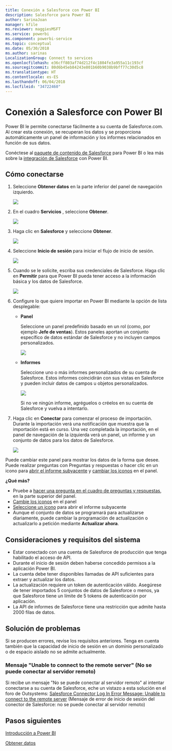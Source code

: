 ```yaml
---
title: Conexión a Salesforce con Power BI
description: Salesforce para Power BI
author: SarinaJoan
manager: kfile
ms.reviewer: maggiesMSFT
ms.service: powerbi
ms.component: powerbi-service
ms.topic: conceptual
ms.date: 05/30/2018
ms.author: sarinas
LocalizationGroup: Connect to services
ms.openlocfilehash: e36cff803af74d212f4c1804fe3a955a11c193cf
ms.sourcegitcommit: 80d6b45eb84243e801b60b9038b9bff77c30d5c8
ms.translationtype: HT
ms.contentlocale: es-ES
ms.lasthandoff: 06/04/2018
ms.locfileid: "34722460"
---
```

# <a name="connect-to-salesforce-with-power-bi"></a>Conexión a Salesforce con Power BI
Power BI le permite conectarse fácilmente a su cuenta de Salesforce.com. Al crear esta conexión, se recuperan los datos y se proporciona automáticamente un panel de información y los informes relacionados en función de sus datos. 

Conéctese al [paquete de contenido de Salesforce](https://app.powerbi.com/getdata/services/salesforce) para Power BI o lea más sobre la [integración de Salesforce](https://powerbi.microsoft.com/integrations/salesforce) con Power BI.

## <a name="how-to-connect"></a>Cómo conectarse
1. Seleccione **Obtener datos** en la parte inferior del panel de navegación izquierdo.
   
   ![](media/service-connect-to-salesforce/pbi_getdata.png) 
2. En el cuadro **Servicios** , seleccione **Obtener**.
   
   ![](media/service-connect-to-salesforce/pbi_getservices.png) 
3. Haga clic en **Salesforce** y seleccione **Obtener**.  
   
   ![](media/service-connect-to-salesforce/salesforce.png)
4. Seleccione **Inicio de sesión** para iniciar el flujo de inicio de sesión.
   
    ![](media/service-connect-to-salesforce/dialog.png)
5. Cuando se le solicite, escriba sus credenciales de Salesforce. Haga clic en **Permitir** para que Power BI pueda tener acceso a la información básica y los datos de Salesforce.
   
   ![](media/service-connect-to-salesforce/sf_authorize.png)
6. Configure lo que quiere importar en Power BI mediante la opción de lista desplegable:
   
   * **Panel**
     
     Seleccione un panel predefinido basado en un rol (como, por ejemplo **Jefe de ventas**). Estos paneles aportan un conjunto específico de datos estándar de Salesforce y no incluyen campos personalizados.
     
     ![](media/service-connect-to-salesforce/pbi_salesforcechooserole.png)
   * **Informes**
     
     Seleccione uno o más informes personalizados de su cuenta de Salesforce. Estos informes coincidirán con sus vistas en Salesforce y pueden incluir datos de campos u objetos personalizados.
     
     ![](media/service-connect-to-salesforce/pbi_salesforcereports.png)
     
     Si no ve ningún informe, agréguelos o créelos en su cuenta de Salesforce y vuelva a intentarlo.
7. Haga clic en **Conectar** para comenzar el proceso de importación. Durante la importación verá una notificación que muestra que la importación está en curso. Una vez completada la importación, en el panel de navegación de la izquierda verá un panel, un informe y un conjunto de datos para los datos de Salesforce.
   
   ![](media/service-connect-to-salesforce/pbi_getdatasalesforcedash.png)

Puede cambiar este panel para mostrar los datos de la forma que desee. Puede realizar preguntas con Preguntas y respuestas o hacer clic en un icono para [abrir el informe subyacente](service-dashboard-tiles.md) y [cambiar los iconos](service-dashboard-edit-tile.md) en el panel.

**¿Qué más?**

* Pruebe a [hacer una pregunta en el cuadro de preguntas y respuestas](power-bi-q-and-a.md), en la parte superior del panel.
* [Cambie los iconos](service-dashboard-edit-tile.md) en el panel
* [Seleccione un icono](service-dashboard-tiles.md) para abrir el informe subyacente
* Aunque el conjunto de datos se programará para actualizarse diariamente, puede cambiar la programación de actualización o actualizarlo a petición mediante **Actualizar ahora**.

## <a name="system-requirements-and-considerations"></a>Consideraciones y requisitos del sistema
- Estar conectado con una cuenta de Salesforce de producción que tenga habilitado el acceso de API.
- Durante el inicio de sesión deben haberse concedido permisos a la aplicación Power BI.
- La cuenta debe tener disponibles llamadas de API suficientes para extraer y actualizar los datos.
- La actualización requiere un token de autenticación válido. Asegúrese de tener importados 5 conjuntos de datos de Salesforce o menos, ya que Salesforce tiene un límite de 5 tokens de autenticación por aplicación.
- La API de informes de Salesforce tiene una restricción que admite hasta 2000 filas de datos.


## <a name="troubleshooting"></a>Solución de problemas
Si se producen errores, revise los requisitos anteriores. Tenga en cuenta también que la capacidad de inicio de sesión en un dominio personalizado o de espacio aislado no se admite actualmente.

### <a name="unable-to-connect-to-the-remote-server-message"></a>Mensaje "Unable to connect to the remote server" (No se puede conectar al servidor remoto)

Si recibe un mensaje "No se puede conectar al servidor remoto" al intentar conectarse a su cuenta de Salesforce, eche un vistazo a esta solución en el foro de Outsystems: [Salesforce Connector Log In Error Message: Unable to connect to the remote server](https://www.outsystems.com/forums/Forum_TopicView.aspx?TopicId=17674&TopicName=log-in-error-message-unable-to-connect-to-the-remote-server&) (Mensaje de error de inicio de sesión del conector de Salesforce: no se puede conectar al servidor remoto)


## <a name="next-steps"></a>Pasos siguientes
[Introducción a Power BI](service-get-started.md)

[Obtener datos](service-get-data.md)

